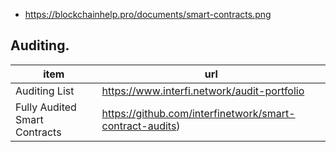 - https://blockchainhelp.pro/documents/smart-contracts.png

## Auditing.
item|url
------|-----
Auditing List|https://www.interfi.network/audit-portfolio
Fully Audited Smart Contracts|https://github.com/interfinetwork/smart-contract-audits)